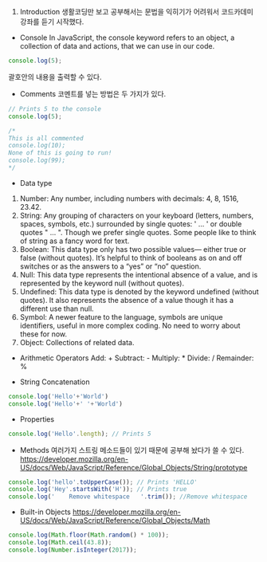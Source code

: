 01. Introduction
생활코딩만 보고 공부해서는 문법을 익히기가 어려워서 코드카데미 강좌를 듣기 시작했다.

- Console
In JavaScript, the console keyword refers to an object, a collection of data and actions, that we can use in our code.
```JavaScript
console.log(5);
```
괄호안의 내용을 출력할 수 있다.


- Comments
코멘트를 넣는 방법은 두 가지가 있다.
```JavaScript
// Prints 5 to the console
console.log(5);

/*
This is all commented
console.log(10);
None of this is going to run!
console.log(99);
*/
```


- Data type
1. Number: Any number, including numbers with decimals: 4, 8, 1516, 23.42.
2. String: Any grouping of characters on your keyboard (letters, numbers, spaces, symbols, etc.) surrounded by single quotes: ' ... ' or double quotes " ... ". Though we prefer single quotes. Some people like to think of string as a fancy word for text.
3. Boolean: This data type only has two possible values— either true or false (without quotes). It’s helpful to think of booleans as on and off switches or as the answers to a “yes” or “no” question.
4. Null: This data type represents the intentional absence of a value, and is represented by the keyword null (without quotes).
5. Undefined: This data type is denoted by the keyword undefined (without quotes). It also represents the absence of a value though it has a different use than null.
6. Symbol: A newer feature to the language, symbols are unique identifiers, useful in more complex coding. No need to worry about these for now.
7. Object: Collections of related data.


- Arithmetic Operators
Add: +
Subtract: -
Multiply: *
Divide: /
Remainder: %


- String Concatenation
```JavaScript
console.log('Hello'+'World')
console.log('Hello'+' '+'World')
```


- Properties
```JavaScript
console.log('Hello'.length); // Prints 5
```


- Methods
여러가지 스트링 메소드들이 있기 때문에 공부해 놨다가 쓸 수 있다.
https://developer.mozilla.org/en-US/docs/Web/JavaScript/Reference/Global_Objects/String/prototype
```JavaScript
console.log('hello'.toUpperCase()); // Prints 'HELLO'
console.log('Hey'.startsWith('H')); // Prints true
console.log('    Remove whitespace   '.trim()); //Remove whitespace
```


- Built-in Objects
https://developer.mozilla.org/en-US/docs/Web/JavaScript/Reference/Global_Objects/Math
```JavaScript
console.log(Math.floor(Math.random() * 100));
console.log(Math.ceil(43.8));
console.log(Number.isInteger(2017));
```

